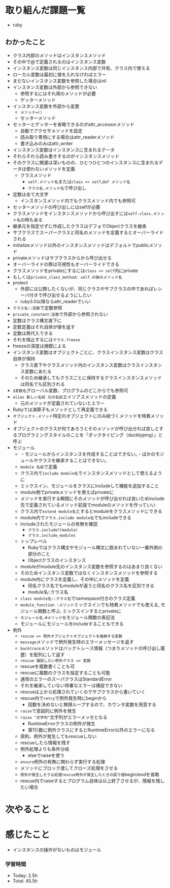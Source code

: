 # 取り組んだ課題一覧
- ruby
## わかったこと
- クラス内部のメソッドはインスタンスメソッド
- その中で@で定義されるのはインスタンス変数
- インスタンス変数は同じインスタンス内部で共有、クラス内で使える
- ローカル変数は最初に値を入れなければエラー
- まだないインスタンス変数を参照した場合はnil
- インスタンス変数は外部から参照できない
  - 参照するにはそれ用のメソッドが必要
  - ゲッターメソッド
- インスタンス変数を外部から変更
  - `メソッド=()`
  - セッターメソッド
- セッターとゲッターを省略できるのがattr_accessorメソッド
  - 自動でアクセサメソッドを設定
  - 読み取り専用にする場合はattr_readerメソッド
  - 書き込みのみはattr_writer
- インスタンス変数はインスタンスに含まれるデータ
- それらそれら読み書きするのがインスタンスメソッド
- そのクラスに関連は深いものの、ひとつひとつのインスタンスに含まれるデータは使わないメソッドを定義
  - クラスメソッド
    - `self.メソッド名`または`class << self`,`def メソッド名`
    - `クラス名.メソッド名`で呼び出し
- 定数は全て大文字
  - インスタンスメソッド内でもクラスメソッド内でも参照可
- セッターメソッドの呼び出しにはselfが必要
- クラスメソッドをインスタンスメソッドから呼び出すには`self.class.メソッド名`の時もある
- 継承元を指定せずに作成したクラスはデフォでObjectクラスを継承
- サブクラスでスーパークラスと同名のメソッドを定義するとオーバーライドされる
- initializeメソッド以外のインスタンスメソッドはデフォルトでpublicメソッド
- privateメソッドはサブクラスからから呼び出せる
- オーバーライドの際は可視性もオーバーライドできる
- クラスメソッドをprivateにするには`class << self`内にprivate
- もしくは`private_class_method: self.の後のメソッド名`
- protect
  - 外部には公開したくないが、同じクラスやサブクラスの中であればレシーバ付きで呼び出せるようにしたい
  - ruby3.0以降ならattr_readerでいい
- `クラス名::定数`で定数参照
- `private_constant:定数`で外部から参照されない
- 定数はクラス構文直下に
- 定数定義はそれ自体が値を返す
- 定数は再代入できる
- それを阻止するには`クラス.freeze`
- freezeの深度は規模による
- インスタンス変数はオブジェクトごとに、クラスインスタンス変数はクラス自体が保持
  - クラス直下やクラスメソッド内のインスタンス変数はクラスインスタンス変数にあたる
  - そのため継承してもクラスごとに保持するクラスインスタンスメソッドは同名でも区別される
- `$変数名`グローバル変数、プログラムのどこからでも参照可
- `alias 新しい名前 元の名前`エイリアスメソッドの定義
  - 元のメソッドが定義されていないとエラー
- Rubyでは演算子もメソッドとして再定義できる
- `オブジェクト.メソッド`特定のオブジェクトにのみ紐づくメソッドを特異メソッド
- オブジェクトのクラスが何であろうとそのメソッドが呼び出せれば良しとするプログラミングスタイルのことを「ダックタイピング（ducktyping）」と呼ぶ
- モジュール
  - ・モジュールからインスタンスを作成することはできない。・ほかのモジュールやクラスを継承することはできない。
  - `module 名前`で定義
  - クラス内で`include module名`でインスタンスメソッドとして使えるように
  - ミックスイン、モジュールをクラスにincludeして機能を追加すること
  - module側でprivateメソッドを使えばprivateに
  - メソッドを実行する瞬間にそのメソッドが呼び出せれば良いためinclude先で定義されているメソッド前提でmoduleのメソッドを作っていい
  - クラス内で`extend module名`とするとmoduleをクラスメソッドにできる
  - module内で`クラス.include module名`でもincludeできる
  - includeされたモジュールの有無を確認
    - `クラス.include?(module)`
    - `クラス.include_modules`
  - トップレベル
    - Rubyではクラス構文やモジュール構文に囲まれていない一番外側の部分のこと
    - Objectクラスのインスタンス
  - moduleがmodule先のインスタンス変数を参照するのはあまり良くない
  - そのためインスタンス変数ではなくインスタンスメソッドを参照する
  - module内にクラスを定義し、その中にメソッドを定義
    - 同名クラス名でもmoduleが違うと同名のクラス名を区別できる
    - module名::クラス名
  - `class module名::クラス名`でnamespace付きのクラス定義
  - `module_function :メソッド`ミックスインでも特異メソッドでも使える, モジュール関数と呼ぶ, ミックスインするとprivateに
  - `モジュール名.#メソッド名`モジュール関数の表記法
  - モジュールにモジュールをincludeすることもできる
- 例外
  - `rescue => 例外オブジェクトオブジェクトを格納する変数`
  - `message`メソッドで例外発生時のエラーメッセージを返す
  - `backtrace`メソッドはバックトレース情報（つまりメソッドの呼び出し履歴）を配列にして返す
  - `rescue 捕捉したい例外クラス => 変数`
  - rescueを複数書くことも可
  - rescueに複数のクラスを指定することも可能
  - 通常のエラーのスーパクラスはStandardError
  - それを継承していない特署なエラーは捕捉できない
  - rescueは上から処理されていくのでサブクラスから書いていく
  - rescue内で`retry`で例外発生時にbeginから
    - 回数を決めないと無限ループするので、カウンタ変数を用意する
  - `raise`で意図的に例外を発生
  - `raise "文字列"`文字列がエラーメッセとなる
    - RuntimeErrorクラスの例外が発生
    - 第1引数に例外クラスにするとRuntimeError以外のエラーになる
  - 原則、例外が発生してもrescueしない
  - rescueしたら情報を残す
  - 例外処理よりも条件分岐
    - elseでraiseを使う
  - `ensure`例外の有無に関わらず実行する処理
  - メソッドにブロック渡してクローズ処理をさせる
  - `例外が発生しそうな処理rescue例外が発生したときの戻り値`begin/endを省略
  - rescue内でraiseするとプログラム自体は以上終了させるが、情報を残したい場合


# 次やること

# 感じたこと
- インスタンスの操作がないものはモジュール

### 学習時間
- Today: 2.5h
- Total: 45.5h